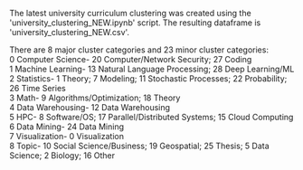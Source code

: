 The latest university curriculum clustering was created using the 'university_clustering_NEW.ipynb' script. The resulting dataframe is 'university_clustering_NEW.csv'. 

There are 8 major cluster categories and 23 minor cluster categories: <br />
0 Computer Science- 20 Computer/Network Security; 27 Coding <br />
1 Machine Learning- 13 Natural Language Processing; 28 Deep Learning/ML <br />
2 Statistics- 1 Theory; 7 Modeling; 11 Stochastic Processes; 22 Probability; 26 Time Series <br />
3 Math- 9 Algorithms/Optimization; 18 Theory <br />
4 Data Warehousing- 12 Data Warehousing <br />
5 HPC- 8 Software/OS; 17 Parallel/Distributed Systems; 15 Cloud Computing <br />
6 Data Mining- 24 Data Mining <br />
7 Visualization- 0 Visualization <br />
8 Topic- 10 Social Science/Business; 19 Geospatial; 25 Thesis; 5 Data Science; 2 Biology; 16 Other 
